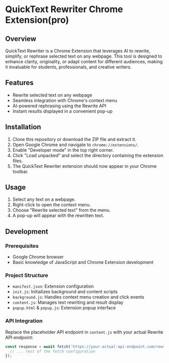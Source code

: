 # QuickText Rewriter Chrome Extension(pro)

## Overview

QuickText Rewriter is a Chrome Extension that leverages AI to rewrite, simplify, or rephrase selected text on any webpage. This tool is designed to enhance clarity, originality, or adapt content for different audiences, making it invaluable for students, professionals, and creative writers.

## Features

- Rewrite selected text on any webpage
- Seamless integration with Chrome's context menu
- AI-powered rephrasing using the Rewrite API
- Instant results displayed in a convenient pop-up

## Installation

1. Clone this repository or download the ZIP file and extract it.
2. Open Google Chrome and navigate to `chrome://extensions/`.
3. Enable "Developer mode" in the top right corner.
4. Click "Load unpacked" and select the directory containing the extension files.
5. The QuickText Rewriter extension should now appear in your Chrome toolbar.

## Usage

1. Select any text on a webpage.
2. Right-click to open the context menu.
3. Choose "Rewrite selected text" from the menu.
4. A pop-up will appear with the rewritten text.

## Development

### Prerequisites

- Google Chrome browser
- Basic knowledge of JavaScript and Chrome Extension development

### Project Structure

- `manifest.json`: Extension configuration
- `init.js`: Initializes background and content scripts
- `background.js`: Handles context menu creation and click events
- `content.js`: Manages text rewriting and result display
- `popup.html` & `popup.js`: Extension popup interface

### API Integration

Replace the placeholder API endpoint in `content.js` with your actual Rewrite API endpoint:

```javascript
const response = await fetch('https://your-actual-api-endpoint.com/rewrite', {
  // ... rest of the fetch configuration
});

